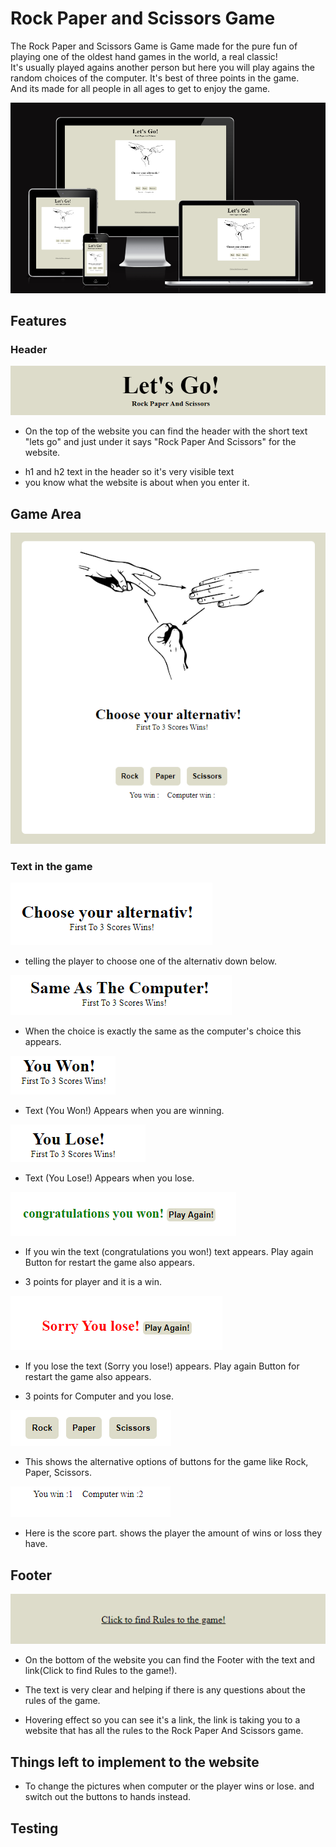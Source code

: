 # Rock Paper and Scissors Game
   The Rock Paper and Scissors Game is Game made for the pure fun of playing one of the oldest hand games in the world, a real classic!                                 
  It's usually played agains another person but here you will play agains the random choices of the computer.   It's best of three points in the game.                                                     
  And its made for all people in all ages to get to enjoy the game.


![ForallScreens](<assets/images/javascript game.PNG>)


## Features

### Header
 ![headerin](<assets/images/header in game.PNG>)

 * On the top of the website you can find the header with the short text "lets go" and just under it says "Rock Paper And Scissors" for the website.
 - h1 and h2 text in the header so it's very visible text
 - you know what the website is about when you enter it.


 ## Game Area 

 ![gamearea](<assets/images/the game area main.PNG>)

 ### Text in the game
 ![aternativchoose](assets/images/chooseyour.PNG)
 * telling the player to choose one of the alternativ down below.

 ![sameascomputer](assets/images/sameasthecomputer.PNG)
 * When the choice is exactly the same as the computer's choice this appears.

 ![you won](assets/images/nowyouwon.PNG)
  
  * Text (You Won!) Appears when you are winning.
  
  ![youlose](assets/images/regularlose.PNG)
  
  * Text (You Lose!) Appears when you lose.

  ![winnerhere](assets/images/youwon.PNG)

  * If you win the text (congratulations you won!) text appears. Play again Button for restart the game also appears.
  - 3 points for player and it is a win.

  ![loser](assets/images/youlooose.PNG)

  * If you lose the text (Sorry you lose!) appears. Play again Button for restart the game also appears.
  -  3 points for Computer and you lose.

  ![buttons](<assets/images/buttons in game.PNG>)

  * This shows the alternative options of buttons for the game like Rock, Paper, Scissors.

  ![scoreshere](assets/images/scorehere.PNG)

  * Here is the score part. shows the player the amount of wins or loss they have.
  


## Footer 
![Footer](<assets/images/footer here.PNG>)

* On the bottom of the website you can find the Footer with the text and link(Click to find Rules to the game!).

- The text is very clear and helping if there is any questions about the rules of the game.

- Hovering effect so you can see it's a link, the link is taking you to a website that has all the rules to the Rock Paper And Scissors game.




## Things left to implement to the website

* To change the pictures when computer or the player wins or lose. and switch out the buttons to hands instead. 


## Testing 





